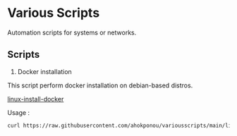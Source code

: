 # Various Scripts

Automation scripts for systems or networks.

## Scripts

1. Docker installation

This script perform docker installation on debian-based distros.

[linux-install-docker](./linux-install-docker)

Usage : 

```sh
curl https://raw.githubusercontent.com/ahokponou/variousscripts/main/linux-install-docker | bash
```